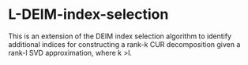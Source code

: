 # L-DEIM-index-selection
This is an extension of the DEIM index selection algorithm to identify additional indices for constructing a rank-k CUR decomposition given a rank-l SVD approximation, where k >l.
